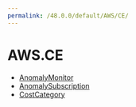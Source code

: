 ```yaml
---
permalink: /48.0.0/default/AWS/CE/
---
```


# AWS.CE



* [AnomalyMonitor](AnomalyMonitor.md)
* [AnomalySubscription](AnomalySubscription.md)
* [CostCategory](CostCategory.md)